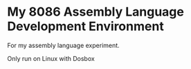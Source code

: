 # My 8086 Assembly Language Development Environment

For my assembly language experiment.

Only run on Linux with Dosbox
